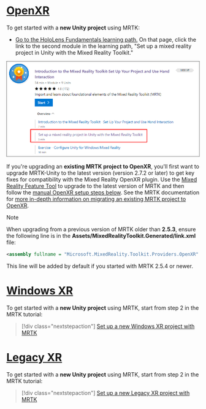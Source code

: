 # [OpenXR](#tab/openxr)

To get started with a **new Unity project** using MRTK:
- [Go to the HoloLens Fundamentals learning path.](/learn/paths/beginner-hololens-2-tutorials/?tabs=openxr) On that page, click the link to the second module in the learning path, "Set up a mixed reality project in Unity with the Mixed Reality Toolkit."

![Screen shot of the link to instructions for setting up a mixed reality project.](../../images/024-set-up-openxr-link.png)

If you're upgrading an **existing MRTK project to OpenXR**, you'll first want to upgrade MRTK-Unity to the latest version (version 2.7.2 or later) to get key fixes for compatibility with the Mixed Reality OpenXR plugin.  Use the [Mixed Reality Feature Tool](../../welcome-to-mr-feature-tool.md) to upgrade to the latest version of MRTK and then follow the [manual OpenXR setup steps below](#manual-setup-without-mrtk). See the MRTK documentation for [more in-depth information on migrating an existing MRTK project to OpenXR](/windows/mixed-reality/mrtk-unity/configuration/getting-started-with-mrtk-and-xrsdk#configuring-mrtk-for-the-xr-sdk-pipeline).

> [!NOTE]
> When upgrading from a previous version of MRTK older than **2.5.3**, ensure the following line is in the **Assets/MixedRealityToolkit.Generated/link.xml** file:
>
> ```xml
> <assembly fullname = "Microsoft.MixedReality.Toolkit.Providers.OpenXR" preserve="all"/>
> ```
>
> This line will be added by default if you started with MRTK 2.5.4 or newer.

# [Windows XR](#tab/windowsxr)

To get started with a **new Unity project** using MRTK, start from step 2 in the MRTK tutorial:

> [!div class="nextstepaction"]
> [Set up a new Windows XR project with MRTK](/learn/paths/beginner-hololens-2-tutorials/?tabs=winxr)

# [Legacy XR](#tab/legacy)

To get started with a **new Unity project** using MRTK, start from step 2 in the MRTK tutorial:

> [!div class="nextstepaction"]
> [Set up a new Legacy XR project with MRTK](/learn/paths/beginner-hololens-2-tutorials/?tabs=wsa)
